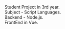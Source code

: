 Student Project in 3rd year. <br> Subject - Script Languages. <br> Backend - Node.js. <br> FrontEnd in Vue.
